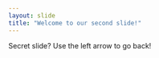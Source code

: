 ```yaml
---
layout: slide
title: "Welcome to our second slide!"
---
```

Secret slide?
Use the left arrow to go back!
